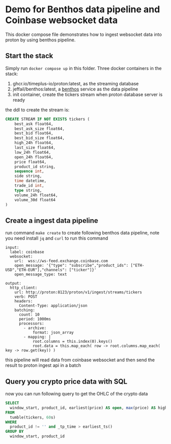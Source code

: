 # Demo for Benthos data pipeline and Coinbase websocket data



This docker compose file demonstrates how to ingest websocket data into proton by using benthos pipeline. 



## Start the stack

Simply run `docker compose up` in this folder. Three docker containers in the stack:

1. ghcr.io/timeplus-io/proton:latest, as the streaming database
2. jeffail/benthos:latest, a [benthos](https://www.benthos.dev/) service as the data pipeline
3. init container, create the tickers stream when proton database server is ready

the ddl to create the stream is:

```sql
CREATE STREAM IF NOT EXISTS tickers (
    best_ask float64,
    best_ask_size float64,
    best_bid float64,
    best_bid_size float64,
    high_24h float64,
    last_size float64,
    low_24h float64,
    open_24h float64,
    price float64,
    product_id string,
    sequence int,
    side string,
    time datetime,
    trade_id int,
    type string,
    volume_24h float64,
    volume_30d float64
)
```

## Create a ingest data pipeline

run command `make create` to create following benthos data pipeline, note you need install `jq` and `curl` to run this command

```
input:
  label: coinbase
  websocket:
    url:  wss://ws-feed.exchange.coinbase.com
    open_message: '{"type": "subscribe","product_ids": ["ETH-USD","ETH-EUR"],"channels": ["ticker"]}'
    open_message_type: text

output:
  http_client:
    url: http://proton:8123/proton/v1/ingest/streams/tickers
    verb: POST
    headers: 
      Content-Type: application/json
    batching:
      count: 10
      period: 1000ms
      processors:
        - archive:
            format: json_array
        - mapping: |
            root.columns = this.index(0).keys()
            root.data = this.map_each( row -> root.columns.map_each( key -> row.get(key)) )

```

this pipeline will read data from coinbase websocket and then send the result to proton ingest api in a batch


## Query you crypto price data with SQL

now you can run following query to get the OHLC of the crypto data

```sql
SELECT
  window_start, product_id, earliest(price) AS open, max(price) AS high, min(price) AS low, latest(price) AS close, latest(volume_24h) as acc_vol
FROM
  tumble(tickers, 60s)
WHERE
  product_id != '' and _tp_time > earliest_ts()
GROUP BY
  window_start, product_id
```


